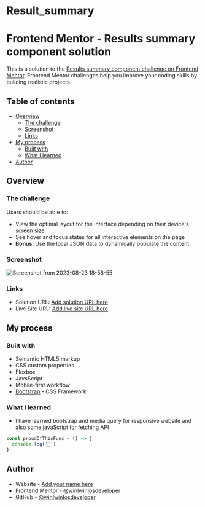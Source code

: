 # Result_summary
# Frontend Mentor - Results summary component solution

This is a solution to the [Results summary component challenge on Frontend Mentor](https://www.frontendmentor.io/challenges/results-summary-component-CE_K6s0maV). Frontend Mentor challenges help you improve your coding skills by building realistic projects. 

## Table of contents

- [Overview](#overview)
  - [The challenge](#the-challenge)
  - [Screenshot](#screenshot) 
  - [Links](#links)
- [My process](#my-process)
  - [Built with](#built-with)
  - [What I learned](#what-i-learned)
- [Author](#author)


## Overview

### The challenge

Users should be able to:

- View the optimal layout for the interface depending on their device's screen size
- See hover and focus states for all interactive elements on the page
- **Bonus**: Use the local JSON data to dynamically populate the content

### Screenshot
![Screenshot from 2023-08-23 18-58-55](https://github.com/winlwinIosdeveloper/result_summary/assets/114051612/adf2e0da-312b-4031-ae5f-162b78b5b023)




### Links

- Solution URL: [Add solution URL here](https://your-solution-url.com)
- Live Site URL: [Add live site URL here](https://your-live-site-url.com)

## My process

### Built with

- Semantic HTML5 markup
- CSS custom properties
- Flexbox
- JavsScript
- Mobile-first workflow
- [Bootstrap](https://getbootstrap.com/) - CSS Framework


### What I learned

- I have learned bootstrap and media query for responsive website and also some javaScript for fetching API

```js
const proudOfThisFunc = () => {
  console.log('🎉')
}
```


## Author

- Website - [Add your name here](https://www.your-site.com)
- Frontend Mentor - [@winlwinIosdeveloper](https://www.frontendmentor.io/profile/winlwinIosdeveloper)
- GitHub - [@winlwinIosdeveloper](https://github.com/winlwinIosdeveloper)

